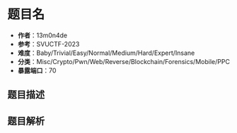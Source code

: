 # 题目名

- **作者**：13m0n4de
- **参考**：SVUCTF-2023
- **难度**：Baby/Trivial/Easy/Normal/Medium/Hard/Expert/Insane
- **分类**：Misc/Crypto/Pwn/Web/Reverse/Blockchain/Forensics/Mobile/PPC
- **暴露端口**：70

## 题目描述

<description>

## 题目解析

<analysis>
